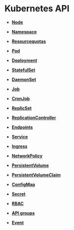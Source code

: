 # Kubernetes API<a name="cce_02_0340"></a>

-   **[Node](Node.md)**  

-   **[Namespace](Namespace.md)**  

-   **[Resourcequotas](Resourcequotas.md)**  

-   **[Pod](Pod.md)**  

-   **[Deployment](Deployment.md)**  

-   **[StatefulSet](StatefulSet.md)**  

-   **[DaemonSet](DaemonSet.md)**  

-   **[Job](Job.md)**  

-   **[CronJob](CronJob.md)**  

-   **[ReplicSet](ReplicSet.md)**  

-   **[ReplicationController](ReplicationController.md)**  

-   **[Endpoints](Endpoints.md)**  

-   **[Service](Service.md)**  

-   **[Ingress](Ingress.md)**  

-   **[NetworkPolicy](NetworkPolicy.md)**  

-   **[PersistentVolume](PersistentVolume.md)**  

-   **[PersistentVolumeClaim](PersistentVolumeClaim.md)**  

-   **[ConfigMap](ConfigMap.md)**  

-   **[Secret](Secret.md)**  

-   **[RBAC](RBAC.md)**  

-   **[API groups](API-groups.md)**  

-   **[Event](Event.md)**  


